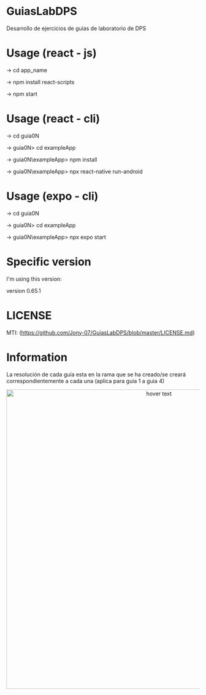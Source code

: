# GuiasLabDPS
Desarrollo de ejercicios de guías de laboratorio de DPS

# Usage (react - js)

-> cd app_name

-> npm install react-scripts

-> npm start

# Usage (react - cli)

-> cd guia0N

-> guia0N> cd exampleApp

-> guia0N\exampleApp> npm install

-> guia0N\exampleApp> npx react-native run-android

# Usage (expo - cli)

-> cd guia0N

-> guia0N> cd exampleApp

-> guia0N\exampleApp> npx expo start

# Specific version

  I'm using this version: 
  
  version 0.65.1

# LICENSE

MTI: (https://github.com/Jony-07/GuiasLabDPS/blob/master/LICENSE.md)

# Information

La resolución de cada guía esta en la rama que se ha creado/se creará correspondientemente a cada una (aplica para guia 1 a guia 4)

<p align="center">
  <img src="https://crowdbotics.ghost.io/content/images/2021/05/React-Native-Img.png" width="780" title="hover text">
</p>
